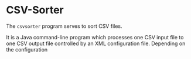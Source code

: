 CSV-Sorter
=========

The `csvsorter` program serves to sort CSV files.

It is a Java command-line program which
processes one CSV input file to one CSV output file
controlled by an XML configuration file. Depending on the configuration
